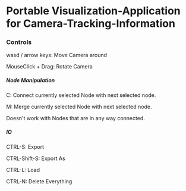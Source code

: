 # Portable Visualization-Application for Camera-Tracking-Information

### Controls
wasd / arrow keys: Move Camera around

MouseClick + Drag: Rotate Camera

##### Node Manipulation
C: Connect currently selected Node with next selected node.

M: Merge currently selected Node with next selected node. 

   Doesn't work with Nodes that are in any way connected.

##### IO
CTRL-S: Export

CTRL-Shift-S: Export As

CTRL-L: Load

CTRL-N: Delete Everything
